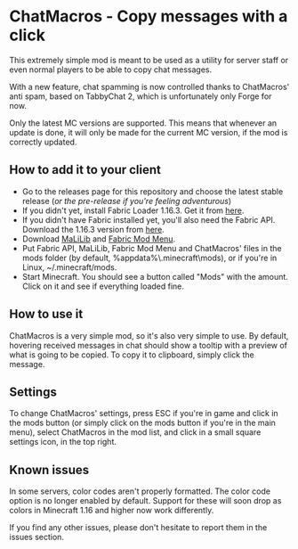 # ChatMacros - Copy messages with a click

This extremely simple mod is meant to be used as a utility for server staff or even normal players to be able to copy chat messages.

With a new feature, chat spamming is now controlled thanks to ChatMacros' anti spam, based on TabbyChat 2, which is unfortunately only Forge for now.

Only the latest MC versions are supported. This means that whenever an update is done, it will only be made for the current MC version, if the mod is correctly updated. 

## How to add it to your client
- Go to the releases page for this repository and choose the latest stable release (*or the pre-release if you're feeling adventurous*)
- If you didn't yet, install Fabric Loader 1.16.3. Get it from [here](https://fabricmc.net/use/).
- If you didn't have Fabric installed yet, you'll also need the Fabric API. Download the 1.16.3 version from [here](https://www.curseforge.com/minecraft/mc-mods/fabric-api).
- Download [MaLiLib](https://www.curseforge.com/minecraft/mc-mods/malilib) and [Fabric Mod Menu](https://www.curseforge.com/minecraft/mc-mods/modmenu).
- Put Fabric API, MaLiLib, Fabric Mod Menu and ChatMacros' files in the mods folder (by default, %appdata%\\.minecraft\\mods), or if you're in Linux, ~/.minecraft/mods.
- Start Minecraft. You should see a button called "Mods" with the amount. Click on it and see if everything loaded fine.

## How to use it
ChatMacros is a very simple mod, so it's also very simple to use. By default, hovering received messages in chat should show a tooltip with a preview of what is going to be copied. To copy it to clipboard, simply click the message.

## Settings
To change ChatMacros' settings, press ESC if you're in game and click in the mods button (or simply click on the mods button if you're in the main menu), select ChatMacros in the mod list, and click in a small square settings icon, in the top right.

## Known issues
In some servers, color codes aren't properly formatted. The color code option is no longer enabled by default. Support for these will soon drop as colors in Minecraft 1.16 and higher now work differently.

If you find any other issues, please don't hesitate to report them in the issues section.
